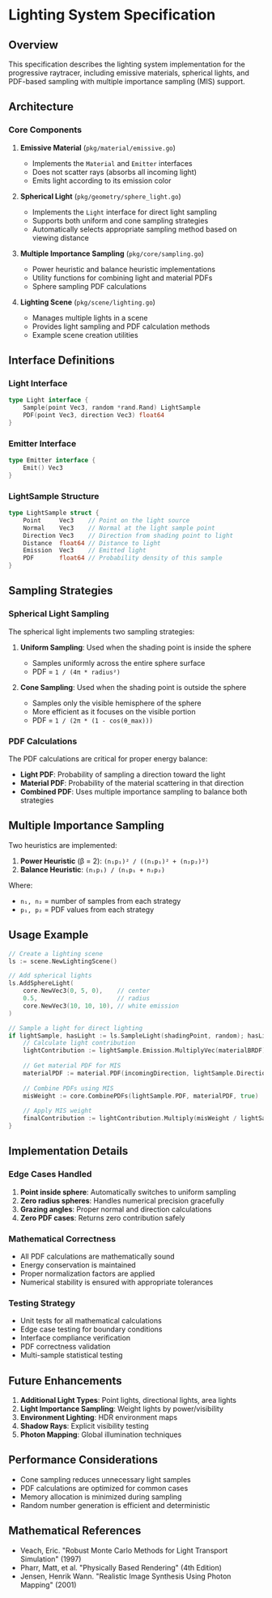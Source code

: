 # Lighting System Specification

## Overview

This specification describes the lighting system implementation for the progressive raytracer, including emissive materials, spherical lights, and PDF-based sampling with multiple importance sampling (MIS) support.

## Architecture

### Core Components

1. **Emissive Material** (`pkg/material/emissive.go`)
   - Implements the `Material` and `Emitter` interfaces
   - Does not scatter rays (absorbs all incoming light)
   - Emits light according to its emission color

2. **Spherical Light** (`pkg/geometry/sphere_light.go`)
   - Implements the `Light` interface for direct light sampling
   - Supports both uniform and cone sampling strategies
   - Automatically selects appropriate sampling method based on viewing distance

3. **Multiple Importance Sampling** (`pkg/core/sampling.go`)
   - Power heuristic and balance heuristic implementations
   - Utility functions for combining light and material PDFs
   - Sphere sampling PDF calculations

4. **Lighting Scene** (`pkg/scene/lighting.go`)
   - Manages multiple lights in a scene
   - Provides light sampling and PDF calculation methods
   - Example scene creation utilities

## Interface Definitions

### Light Interface
```go
type Light interface {
    Sample(point Vec3, random *rand.Rand) LightSample
    PDF(point Vec3, direction Vec3) float64
}
```

### Emitter Interface
```go
type Emitter interface {
    Emit() Vec3
}
```

### LightSample Structure
```go
type LightSample struct {
    Point     Vec3    // Point on the light source
    Normal    Vec3    // Normal at the light sample point
    Direction Vec3    // Direction from shading point to light
    Distance  float64 // Distance to light
    Emission  Vec3    // Emitted light
    PDF       float64 // Probability density of this sample
}
```

## Sampling Strategies

### Spherical Light Sampling

The spherical light implements two sampling strategies:

1. **Uniform Sampling**: Used when the shading point is inside the sphere
   - Samples uniformly across the entire sphere surface
   - PDF = `1 / (4π * radius²)`

2. **Cone Sampling**: Used when the shading point is outside the sphere
   - Samples only the visible hemisphere of the sphere
   - More efficient as it focuses on the visible portion
   - PDF = `1 / (2π * (1 - cos(θ_max)))`

### PDF Calculations

The PDF calculations are critical for proper energy balance:

- **Light PDF**: Probability of sampling a direction toward the light
- **Material PDF**: Probability of the material scattering in that direction
- **Combined PDF**: Uses multiple importance sampling to balance both strategies

## Multiple Importance Sampling

Two heuristics are implemented:

1. **Power Heuristic** (β = 2): `(n₁p₁)² / ((n₁p₁)² + (n₂p₂)²)`
2. **Balance Heuristic**: `(n₁p₁) / (n₁p₁ + n₂p₂)`

Where:
- `n₁, n₂` = number of samples from each strategy
- `p₁, p₂` = PDF values from each strategy

## Usage Example

```go
// Create a lighting scene
ls := scene.NewLightingScene()

// Add spherical lights
ls.AddSphereLight(
    core.NewVec3(0, 5, 0),    // center
    0.5,                      // radius
    core.NewVec3(10, 10, 10), // white emission
)

// Sample a light for direct lighting
if lightSample, hasLight := ls.SampleLight(shadingPoint, random); hasLight {
    // Calculate light contribution
    lightContribution := lightSample.Emission.MultiplyVec(materialBRDF)
    
    // Get material PDF for MIS
    materialPDF := material.PDF(incomingDirection, lightSample.Direction)
    
    // Combine PDFs using MIS
    misWeight := core.CombinePDFs(lightSample.PDF, materialPDF, true)
    
    // Apply MIS weight
    finalContribution := lightContribution.Multiply(misWeight / lightSample.PDF)
}
```

## Implementation Details

### Edge Cases Handled

1. **Point inside sphere**: Automatically switches to uniform sampling
2. **Zero radius spheres**: Handles numerical precision gracefully
3. **Grazing angles**: Proper normal and direction calculations
4. **Zero PDF cases**: Returns zero contribution safely

### Mathematical Correctness

- All PDF calculations are mathematically sound
- Energy conservation is maintained
- Proper normalization factors are applied
- Numerical stability is ensured with appropriate tolerances

### Testing Strategy

- Unit tests for all mathematical calculations
- Edge case testing for boundary conditions
- Interface compliance verification
- PDF correctness validation
- Multi-sample statistical testing

## Future Enhancements

1. **Additional Light Types**: Point lights, directional lights, area lights
2. **Light Importance Sampling**: Weight lights by power/visibility
3. **Environment Lighting**: HDR environment maps
4. **Shadow Rays**: Explicit visibility testing
5. **Photon Mapping**: Global illumination techniques

## Performance Considerations

- Cone sampling reduces unnecessary light samples
- PDF calculations are optimized for common cases
- Memory allocation is minimized during sampling
- Random number generation is efficient and deterministic

## Mathematical References

- Veach, Eric. "Robust Monte Carlo Methods for Light Transport Simulation" (1997)
- Pharr, Matt, et al. "Physically Based Rendering" (4th Edition)
- Jensen, Henrik Wann. "Realistic Image Synthesis Using Photon Mapping" (2001) 